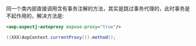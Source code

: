 同一个类内部直接调用含有事务注解的方法，其实是跳过事务代理的，此时事务是不起作用的，解决方法是:
```xml
<aop:aspectj-autoproxy expose-proxy="true"/>
```
```java
((XXX)AopContext.currentProxy()).method();
```
